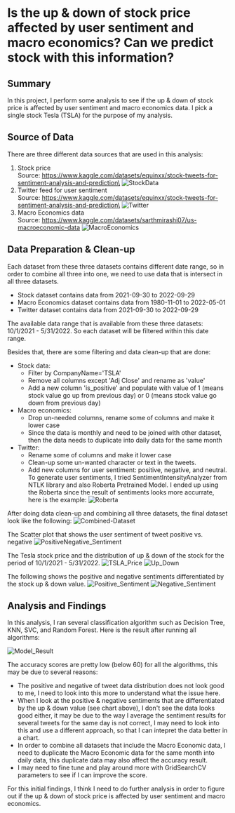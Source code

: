 # Is the up & down of stock price affected by user sentiment and macro economics? Can we predict stock with this information?

## Summary 

In this project, I perform some analysis to see if the up & down of stock price is affected by user sentiment and macro economics data. I pick a single stock Tesla (TSLA) for the purpose of my analysis.

## Source of Data

There are three different data sources that are used in this analysis:
1. Stock price\
Source:  https://www.kaggle.com/datasets/equinxx/stock-tweets-for-sentiment-analysis-and-prediction\
![StockData](./images/Stock.png)
2. Twitter feed for user sentiment\
Source: https://www.kaggle.com/datasets/equinxx/stock-tweets-for-sentiment-analysis-and-prediction\
![Twitter](./images/Twitter.png)
3. Macro Economics data\
Source: https://www.kaggle.com/datasets/sarthmirashi07/us-macroeconomic-data
![MacroEconomics](./images/MacroEconomics.png)

## Data Preparation & Clean-up

Each dataset from these three datasets contains different date range, so in order to combine all three into one, we need to use data that is intersect in all three datasets.
- Stock dataset contains data from 2021-09-30 to 2022-09-29
- Macro Economics dataset contains data from 1980-11-01 to 2022-05-01
- Twitter dataset contains data from 2021-09-30 to 2022-09-29

The available data range that is available from these three datasets: 10/1/2021 - 5/31/2022. So each dataset will be filtered within this date range.

Besides that, there are some filtering and data clean-up that are done:
- Stock data:
  - Filter by CompanyName='TSLA'
  - Remove all columns except 'Adj Close' and rename as 'value'
  - Add a new column 'is_positive' and populate with value of 1 (means stock value go up from previous day) or 0 (means stock value go down from previous day)
- Macro economics: 
  - Drop un-needed columns, rename some of columns and make it lower case
  - Since the data is monthly and need to be joined with other dataset, then the data needs to duplicate into daily data for the same month
- Twitter: 
   - Rename some of columns and make it lower case
   - Clean-up some un-wanted character or text in the tweets.
   - Add new columns for user sentiment: positive, negative, and neutral.\
     To generate user sentiments, I tried SentimentIntensityAnalyzer from NTLK library and also Roberta Pretrained Model. I ended up using the Roberta since the result of sentiments looks more accurrate, here is the example:
      ![Roberta](./images/Roberta.png)

After doing data clean-up and combining all three datasets, the final dataset look like the following:
![Combined-Dataset](./images/Combined-Dataset.png)

The Scatter plot that shows the user sentiment of tweet positive vs. negative
![PositiveNegative_Sentiment](./images/PositiveNegative_Sentiment.png)

The Tesla stock price and the distribution of up & down of the stock for the period of 10/1/2021 - 5/31/2022.
![TSLA_Price](./images/TSLA_Price.png)
![Up_Down](./images/Up_Down.png)

The following shows the positive and negative sentiments differentiated by the stock up & down value.
![Positive_Sentiment](./images/Positive_Sentiment.png)
![Negative_Sentiment](./images/Negative_Sentiment.png)

## Analysis and Findings

In this analysis, I ran several classification algorithm such as Decision Tree, KNN, SVC, and Random Forest. Here is the result after running all algorithms:

![Model_Result](./images/Model_Result.png)

The accuracy scores are pretty low (below 60) for all the algorithms, this may be due to several reasons:
- The positive and negative of tweet data distribution does not look good to me, I need to look into this more to understand what the issue here.
- When I look at the positive & negative sentiments that are differentiated by the up & down value (see chart above), I don't see the data looks good either, it may be due to the way I average the sentiment results for several tweets for the same day is not correct, I may need to look into this and use a different approach, so that I can intepret the data better in a chart.
- In order to combine all datasets that include the Macro Economic data, I need to duplicate the Macro Economic data for the same month into daily data, this duplicate data may also affect the accuracy result.
- I may need to fine tune and play around more with GridSearchCV parameters to see if I can improve the score.

For this initial findings, I think I need to do further analysis in order to figure out if the up & down of stock price is affected by user sentiment and macro economics.
